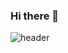 ### Hi there 👋

![header](https://capsule-render.vercel.app/api?type=waving&text=SEOKHJ%_PROFILE&animation=fadeIn&section=header&height=500&fontColor=fff&color=0:000,100:003775)
